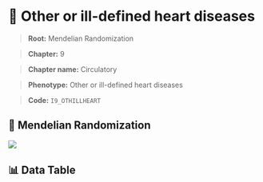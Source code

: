 # 🧪 Other or ill-defined heart diseases

> **Root:** Mendelian Randomization

> **Chapter:** 9  

> **Chapter name:** Circulatory

> **Phenotype:** Other or ill-defined heart diseases  

> **Code:** `I9_OTHILLHEART`

## 🧬 Mendelian Randomization  

<img src="/MR/Figures/Forward/I9_OTHILLHEART.png"/>

## 📊 Data Table

<CsvTableMRF src="/MR/Data/Forward/I9_OTHILLHEART.csv"/>
